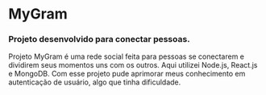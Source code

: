 # MyGram
### Projeto desenvolvido para conectar pessoas.

Projeto MyGram é uma rede social feita para pessoas se conectarem e dividirem seus momentos uns com os outros. 
Aqui utilizei Node.js, React.js e MongoDB. Com esse projeto pude aprimorar meus conhecimento em autenticação de usuário, algo que tinha dificuldade.
